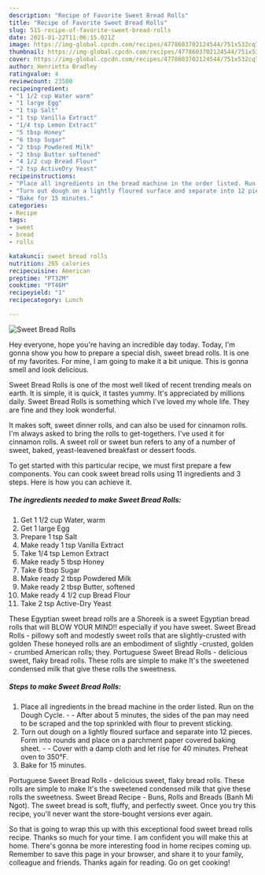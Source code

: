 ```yaml
---
description: "Recipe of Favorite Sweet Bread Rolls"
title: "Recipe of Favorite Sweet Bread Rolls"
slug: 515-recipe-of-favorite-sweet-bread-rolls
date: 2021-01-22T11:06:15.021Z
image: https://img-global.cpcdn.com/recipes/4778603702124544/751x532cq70/sweet-bread-rolls-recipe-main-photo.jpg
thumbnail: https://img-global.cpcdn.com/recipes/4778603702124544/751x532cq70/sweet-bread-rolls-recipe-main-photo.jpg
cover: https://img-global.cpcdn.com/recipes/4778603702124544/751x532cq70/sweet-bread-rolls-recipe-main-photo.jpg
author: Henrietta Bradley
ratingvalue: 4
reviewcount: 23580
recipeingredient:
- "1 1/2 cup Water warm"
- "1 large Egg"
- "1 tsp Salt"
- "1 tsp Vanilla Extract"
- "1/4 tsp Lemon Extract"
- "5 tbsp Honey"
- "6 tbsp Sugar"
- "2 tbsp Powdered Milk"
- "2 tbsp Butter softened"
- "4 1/2 cup Bread Flour"
- "2 tsp ActiveDry Yeast"
recipeinstructions:
- "Place all ingredients in the bread machine in the order listed. Run on the Dough Cycle.  After about 5 minutes, the sides of the pan may need to be scraped and the top sprinkled with flour to prevent sticking."
- "Turn out dough on a lightly floured surface and separate into 12 pieces. Form into rounds and place on a parchment paper covered baking sheet.  Cover with a damp cloth and let rise for 40 minutes. Preheat oven to 350°F."
- "Bake for 15 minutes."
categories:
- Recipe
tags:
- sweet
- bread
- rolls

katakunci: sweet bread rolls 
nutrition: 265 calories
recipecuisine: American
preptime: "PT32M"
cooktime: "PT46M"
recipeyield: "1"
recipecategory: Lunch

---
```



![Sweet Bread Rolls](https://img-global.cpcdn.com/recipes/4778603702124544/751x532cq70/sweet-bread-rolls-recipe-main-photo.jpg)

Hey everyone, hope you're having an incredible day today. Today, I'm gonna show you how to prepare a special dish, sweet bread rolls. It is one of my favorites. For mine, I am going to make it a bit unique. This is gonna smell and look delicious.

Sweet Bread Rolls is one of the most well liked of recent trending meals on earth. It is simple, it is quick, it tastes yummy. It's appreciated by millions daily. Sweet Bread Rolls is something which I've loved my whole life. They are fine and they look wonderful.

It makes soft, sweet dinner rolls, and can also be used for cinnamon rolls. I&#39;m always asked to bring the rolls to get-togethers. I&#39;ve used it for cinnamon rolls. A sweet roll or sweet bun refers to any of a number of sweet, baked, yeast-leavened breakfast or dessert foods.


To get started with this particular recipe, we must first prepare a few components. You can cook sweet bread rolls using 11 ingredients and 3 steps. Here is how you can achieve it.

<!--inarticleads1-->

##### The ingredients needed to make Sweet Bread Rolls:

1. Get 1 1/2 cup Water, warm
1. Get 1 large Egg
1. Prepare 1 tsp Salt
1. Make ready 1 tsp Vanilla Extract
1. Take 1/4 tsp Lemon Extract
1. Make ready 5 tbsp Honey
1. Take 6 tbsp Sugar
1. Make ready 2 tbsp Powdered Milk
1. Make ready 2 tbsp Butter, softened
1. Make ready 4 1/2 cup Bread Flour
1. Take 2 tsp Active-Dry Yeast


These Egyptian sweet bread rolls are a Shoreek is a sweet Egyptian bread rolls that will BLOW YOUR MIND!! especially if you have sweet. Sweet Bread Rolls - pillowy soft and modestly sweet rolls that are slightly-crusted with golden These honeyed rolls are an embodiment of slightly -crusted, golden - crumbed American rolls; they. Portuguese Sweet Bread Rolls - delicious sweet, flaky bread rolls. These rolls are simple to make It&#39;s the sweetened condensed milk that give these rolls the sweetness. 

<!--inarticleads2-->

##### Steps to make Sweet Bread Rolls:

1. Place all ingredients in the bread machine in the order listed. Run on the Dough Cycle. -  - After about 5 minutes, the sides of the pan may need to be scraped and the top sprinkled with flour to prevent sticking.
1. Turn out dough on a lightly floured surface and separate into 12 pieces. Form into rounds and place on a parchment paper covered baking sheet. -  - Cover with a damp cloth and let rise for 40 minutes. Preheat oven to 350°F.
1. Bake for 15 minutes.


Portuguese Sweet Bread Rolls - delicious sweet, flaky bread rolls. These rolls are simple to make It&#39;s the sweetened condensed milk that give these rolls the sweetness. Sweet Bread Recipe - Buns, Rolls and Breads (Banh Mi Ngot). The sweet bread is soft, fluffy, and perfectly sweet. Once you try this recipe, you&#39;ll never want the store-bought versions ever again. 

So that is going to wrap this up with this exceptional food sweet bread rolls recipe. Thanks so much for your time. I am confident you will make this at home. There's gonna be more interesting food in home recipes coming up. Remember to save this page in your browser, and share it to your family, colleague and friends. Thanks again for reading. Go on get cooking!
